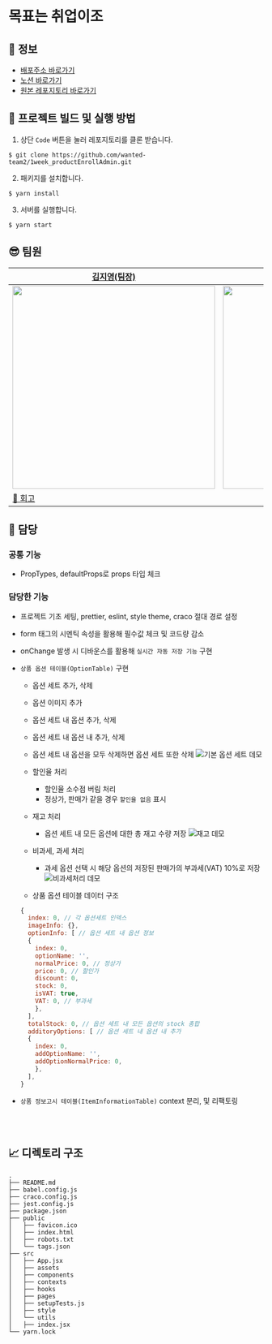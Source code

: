 # 목표는 취업이조

## 🚀 정보

- [배포주소 바로가기](https://goalisemployment.s3.ap-northeast-2.amazonaws.com/index.html)
- [노션 바로가기](https://sleepy-oxygen-343.notion.site/41970b5fee2d45aebd7b01de061039eb)
- [원본 레포지토리 바로가기](https://github.com/wanted-team2/1week_productEnrollAdmin)

## 🧐 프로젝트 빌드 및 실행 방법

1. 상단 `Code` 버튼을 눌러 레포지토리를 클론 받습니다.

```
$ git clone https://github.com/wanted-team2/1week_productEnrollAdmin.git
```

2. 패키지를 설치합니다.

```
$ yarn install
```

3. 서버를 실행합니다.

```
$ yarn start
```

## 😎 팀원

| [김지영(팀장)](https://github.com/Jeong-jeong) | 고병표 | 유제호 | 홍수연 |
| --- | --- | --- | --- |
| <img src="https://user-images.githubusercontent.com/68528752/153546074-abd9a7df-771c-4f14-8a2f-a77246210b1c.jpeg" width="400px"/> | <img src="https://user-images.githubusercontent.com/68528752/153546140-b58f43fe-4730-46ca-bfda-0b048f36d24f.JPG" width="400px"/> | <img src="https://user-images.githubusercontent.com/68528752/153545718-c688e091-53a3-4e30-97fd-a2f00ab97aa8.JPG" width="400px"> | <img src="https://user-images.githubusercontent.com/68528752/153545721-ecc413f4-9d1b-45e0-9909-423c27128b1c.jpeg" width="400px"> |
| [🚀 회고](https://velog.io/@jeongs/3주차-회고) |  |  |  |

## 🌈 담당

### 공통 기능

- PropTypes, defaultProps로 props 타입 체크

### 담당한 기능

- 프로젝트 기초 세팅, prettier, eslint, style theme, craco 절대 경로 설정
- form 태그의 시멘틱 속성을 활용해 필수값 체크 및 코드량 감소
- onChange 발생 시 디바운스를 활용해 `실시간 자동 저장 기능` 구현
- `상품 옵션 테이블(OptionTable)` 구현

  - 옵션 세트 추가, 삭제
  - 옵션 이미지 추가
  - 옵션 세트 내 옵션 추가, 삭제
  - 옵션 세트 내 옵션 내 추가, 삭제
  - 옵션 세트 내 옵션을 모두 삭제하면 옵션 세트 또한 삭제 ![기본 옵션 세트 데모](https://images.velog.io/images/jeongs/post/f0badd5f-87f4-48d7-928e-1e1a4afe4e1d/%EC%83%81%ED%92%88%EC%98%B5%EC%85%98%EB%8D%B0%EB%AA%A81.gif)
  - 할인율 처리
    - 할인율 소수점 버림 처리
    - 정상가, 판매가 같을 경우 `할인율 없음` 표시
  - 재고 처리
    - 옵션 세트 내 모든 옵션에 대한 총 재고 수량 저장 ![재고 데모](https://images.velog.io/images/jeongs/post/eb3afd7a-d577-4e21-b1ee-0075e2805358/%ED%95%A0%EC%9D%B8%EC%9C%A8_%EC%9E%AC%EA%B3%A0.gif)
  - 비과세, 과세 처리

    - 과세 옵션 선택 시 해당 옵션의 저장된 판매가의 부과세(VAT) 10%로 저장 ![비과세처리 데모](https://images.velog.io/images/jeongs/post/755109c2-7ac7-4160-89ed-a1933968e1eb/%EA%B3%BC%EC%84%B8.gif)

  - 상품 옵션 테이블 데이터 구조

  ```js
  {
    index: 0, // 각 옵션세트 인덱스
    imageInfo: {},
    optionInfo: [ // 옵션 세트 내 옵션 정보
    {
      index: 0,
      optionName: '',
      normalPrice: 0, // 정상가
      price: 0, // 할인가
      discount: 0,
      stock: 0,
      isVAT: true,
      VAT: 0, // 부과세
      },
    ],
    totalStock: 0, // 옵션 세트 내 모든 옵션의 stock 총합
    additoryOptions: [ // 옵션 세트 내 옵션 내 추가
    {
      index: 0,
      addOptionName: '',
      addOptionNormalPrice: 0,
      },
    ],
  }
  ```

- `상품 정보고시 테이블(ItemInformationTable)` context 분리, 및 리팩토링

<br>
<br>

## 📈 디렉토리 구조

```
.
├── README.md
├── babel.config.js
├── craco.config.js
├── jest.config.js
├── package.json
├── public
│   ├── favicon.ico
│   ├── index.html
│   ├── robots.txt
│   └── tags.json
├── src
│   ├── App.jsx
│   ├── assets
│   ├── components
│   ├── contexts
│   ├── hooks
│   ├── pages
│   ├── setupTests.js
│   ├── style
│   └── utils
│   ├── index.jsx
└── yarn.lock
```

